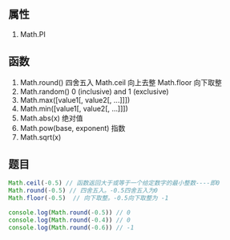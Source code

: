 ## 属性
1. Math.PI

## 函数

1. Math.round() 四舍五入
  Math.ceil 向上去整
  Math.floor 向下取整
2. Math.random()  0 (inclusive) and 1 (exclusive)
3. Math.max([value1[, value2[, ...]]])
4. Math.min([value1[, value2[, ...]]])
5. Math.abs(x) 绝对值
6. Math.pow(base, exponent) 指数
7. Math.sqrt(x)
  
## 题目
```js
Math.ceil(-0.5) // 函数返回大于或等于一个给定数字的最小整数----即0
Math.round(-0.5) // 四舍五入。-0.5四舍五入为0
Math.floor(-0.5)  // 向下取整。-0.5向下取整为 -1

console.log(Math.round(-0.5)) // 0
console.log(Math.round(-0.4)) // 0
console.log(Math.round(-0.6)) // -1
```